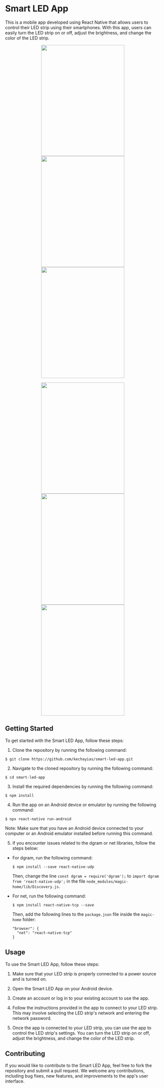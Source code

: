 # Smart LED App

This is a mobile app developed using React Native that allows users to control their LED strip using their smartphones. With this app, users can easily turn the LED strip on or off, adjust the brightness, and change the color of the LED strip.

<p align="center"> 
  <img src="https://user-images.githubusercontent.com/70820055/165295732-31f56d2d-ce2d-447e-839c-3822cfd685f1.png" width="270" height="360"> 
  <img src="https://user-images.githubusercontent.com/70820055/165295748-fd656061-1c40-4958-bc78-9ea2a0010f54.png" width="270" height="360"> 
  <img src="https://user-images.githubusercontent.com/70820055/165295761-0b64e4df-d444-426e-b376-3bea16b39899.png" width="270" height="360"> 
</p> 
<p align="center"> 
  <img src="https://user-images.githubusercontent.com/70820055/165295775-3eb8d225-8306-4a31-a237-4eec9f2e1be8.png" width="270" height="360"> 
  <img src="https://user-images.githubusercontent.com/70820055/165295783-20f89634-fa7f-4e91-9fbf-e5c4c49b23e0.png" width="270" height="360"> 
  <img src="https://user-images.githubusercontent.com/70820055/165295791-f9917bea-c4a5-4ac4-b9b9-136f26082bef.png" width="270" height="360"> 
</p>



## Getting Started

To get started with the Smart LED App, follow these steps:

1. Clone the repository by running the following command:
```
$ git clone https://github.com/kechayias/smart-led-app.git
```
2. Navigate to the cloned repository by running the following command:
```
$ cd smart-led-app
```
  
3. Install the required dependencies by running the following command:
```
$ npm install
```

4. Run the app on an Android device or emulator by running the following command:
```
$ npx react-native run-android
```

Note: Make sure that you have an Android device connected to your computer or an Android emulator installed before running this command.

5. If you encounter issues related to the dgram or net libraries, follow the steps below:

- For dgram, run the following command:

  ```
  $ npm install --save react-native-udp
  ```

  Then, change the line `const dgram = require('dgram');` to `import dgram from 'react-native-udp';` in the file `node_modules/magic-home/lib/Discovery.js`.

- For net, run the following command:

  ```
  $ npm install react-native-tcp --save
  ```

  Then, add the following lines to the `package.json` file inside the `magic-home` folder:

  ```
  "browser": {
    "net": "react-native-tcp"
  }
  ```

## Usage

To use the Smart LED App, follow these steps:

1. Make sure that your LED strip is properly connected to a power source and is turned on.

2. Open the Smart LED App on your Android device.

3. Create an account or log in to your existing account to use the app. 

4. Follow the instructions provided in the app to connect to your LED strip. This may involve selecting the LED strip's network and entering the network password.
 
5. Once the app is connected to your LED strip, you can use the app to control the LED strip's settings. You can turn the LED strip on or off, adjust the brightness, and change the color of the LED strip.

## Contributing

If you would like to contribute to the Smart LED App, feel free to fork the repository and submit a pull request. We welcome any contributions, including bug fixes, new features, and improvements to the app's user interface.
